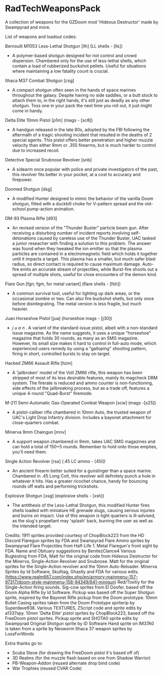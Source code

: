 # RadTechWeaponsPack

A collection of weapons for the GZDoom mod 'Hideous Destructor' made by Swampyrad and more.

List of weapons and loadout codes:

 Bernoulli M1053 Less-Lethal Shotgun [llh] (LL shells - [lls])

- A polymer-based shotgun designed for riot control and crowd dispersion.
     Chambered only for the use of less-lethal shells, which contain
     a load of rubberized buckshot pellets. Useful for situations where
     maintaining a low fatality count is crucial.

Ithaca M37 Combat Shotgun [csg]

- A compact shotgun often seen in the hands of space marines throughout the galaxy.
     Despite having no side saddles, or a butt stock to attach them to, in the right
     hands, it's still just as deadly as any other shotgun. Toss one in your pack the
     next time you roll out, it just might come in handy.

Delta Elite 10mm Pistol [p1m] (mags - [sc8])

- A handgun released in the late 80s, adopted by the FBI following
     the aftermath of a tragic shooting incident that resulted in the
     deaths of 2 special agents. This pistol offers better penetration
     and higher muzzle velocity than either 9mm or .355 firearms, but
     is much harder to control due to increased recoil.

Detective Special Snubnose Revolver [snb]

- A sidearm once popular with police and private investigators of
     the past, this revolver fits better in your pocket, at a cost to
     accuracy and firepower.

Doomed Shotgun [dsg]

- A modified Hunter designed to mimic the behavior of the vanilla
     Doom shotgun, fitted with a duckbill choke for V-pattern spread
     and the old-school pump-action animation.

DM-93 Plasma Rifle [d93]

- An revised version of the "Thunder Buster" particle beam gun. After
    receiving a disturbing number of incident reports involving self-
    detonations caused by careless use of the Thunder Buster, UAC tasked
    a junior reseacher with finding a solution to this problem. The answer
    was found when they tweaked the ion emitter so that the plasma particles
    are contained in a electromagnetic field which holds it together until
    it impacts a target. This plasma has a smaller, but much safer blast
    radius, so direct contact is required to cause maximum damage. Auto-fire
    emits an accurate stream of projectiles, while Burst-fire shoots out a
    spread of multiple shots, useful for close encounters of the demon kind.

Flare Gun [fgn; fgm, for metal variant] (flare shells - [fsh])

- A common survival tool, useful for lighting up dark areas,
     or the occasional zombie or two. Can also fire buckshot shells,
     but only once before disintegrating. The metal version is less
     fragile, but much heavier.

Juan Horseshoe Pistol [jua] (horseshoe mags - [j30])

- *j u a n .* A variant of the standard-issue pistol, albeit with a
non-standard issue magazine. As the name suggests, it uses a unique
"horseshoe" magazine that holds 30 rounds, as many as an SMG magazine.
However, its small size makes it hard to control in full-auto mode,
which experienced users remedy by using a "galloping" shooting pattern,
firing in short, controlled bursts to stay on target.

Hacked ZM66 Assault Rifle [hzm]

- A 'jailbroken' model of the Volt ZM66 rifle, this weapon has been
     stripped of most of its less desirable features, mainly its
     magcheck DRM system. The firerate is reduced and ammo counter is
     non-functioning, side effects of the jailbreaking process, but as
     a trade off, features a unique 4-round "Quad-Burst" firemode.

M-211 Semi-Automatic Gas-Operated Combat Weapon [scw] (mags -[s25])

- A pistol-caliber rifle chambered in 10mm Auto, the trusted weapon
     of UAC's Light Drop Infantry division. Includes a bayonet attachment
     for close-quarters combat.

Minerva 9mm Chaingun [mnv]

- A support weapon chambered in 9mm, takes UAC SMG magazines and can
     hold a total of 150+5 rounds. Remember to hold onto those empties,
     you'll need them.

Single Action Revolver [rsa] (.45 LC ammo - [45l])

- An ancient firearm better suited for a gunslinger than a space marine.
     Chambered in .45 Long Colt, this revolver will definitely punch a hole
     in whatever it hits. Has a greater ricochet chance, handy for bouncing
     rounds off walls and performing trickshots.

Explosive Shotgun [xsg] (explosive shells - [xsh])

- The antithesis of the Less-Lethal Shotgun, this modified Hunter fires
 shells loaded with miniature HE grenade slugs, causing serious injuries
 and burns on impact. Use of this weapon is tight quarters is ill-advised,
 as the slug's propellant may 'splash' back, burning the user as well as
 the intended target.

Credits:
1911 sprites provided courtesy of ChopBlock223 from the HD Discord
Flaregun sprites by FDA and Swampyrad
Flare Ammo sprites by Swampyrad
Flare Projectiles from Half-Life 1.
Metal Flaregun's front sight by FDA.
Name and Obituary suggestions by BenitezClance4
Various Bugtesting from FDA,
Matt for the original code from Hideous Destructor for the Minerva, Single-Action Revolver and Snubnose.
Matt for the original sprites for the Single-Action revolver and the 10mm Auto-Reloader.
Minerva Sprites by Id Software, Skulltag, Ghastly and FDA for various edits. (<https://www.realm667.com/index.php/en/armory-mainmenu-157-97317/doom-style-mainmenu-158-94349/641-minigun>)
Red/Toxitiy for the Single-Action firing sounds.
Sig-cow sprites from El Doofer, based off the Doom Alpha Rifle by Id Software. Pickup was based off the Super Shotgun sprite, inspired by the Bayonet Rifle pickup from the Doom prototype.
10mm Bullet Casing sprites taken from the Doom Prototype spriterip by Superdave938.
Various TEXTURES, ZScript code and sprite edits by a1337spy.
10mm 'Delta Elite' pistol sprites by ChopBlock223, based off the FreeDoom pistol sprites.
Pickup sprite and SHOTA0 sprite edits by Swampyrad
Original Shotgun sprite by iD Software
Hand sprite on IM37A0 is taken from a sprite by Neoworm
Ithaca 37 weapon sprites by LossForWords

Extra thanks go to:

- Scuba Steve (for drawing the FreeDoom pistol it's based off of)
- 3D Realms (for the muzzle flash based on one from Shadow Warrior)
- PB-Weapon-Addon (reused alternate drop bind code)
- War Trophies (reused CVAR Code)
